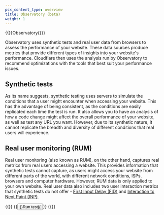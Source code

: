 ```yaml
---
pcx_content_type: overview
title: Observatory (beta)
weight: 1
---
```


{{<heading-pill style="beta">}}Observatory{{</heading-pill>}}

Observatory uses synthetic tests and real user data from browsers to assess the performance of your website. These data sources produce metrics that provide different types of insights into your website's performance. Cloudflare then uses the analysis run by Observatory to recommend optimizations with the tools that best suit your performance issues.

## Synthetic tests

As its name suggests, synthetic testing uses servers to simulate the conditions that a user might encounter when accessing your website. This has the advantage of being consistent, as the conditions are easily replicated each time the test is run. It also allows you to have an analysis of how a code change might affect the overall performance of your website, as well as test any URL you want. However, due to its synthetic nature, it cannot replicate the breadth and diversity of different conditions that real users will experience.

## Real user monitoring (RUM)

Real user monitoring (also known as RUM), on the other hand, captures real metrics from real users accessing a website. This provides information that synthetic tests cannot capture, as users might access your website from different parts of the world, with different network conditions, ISPs, browsers and computer hardware. However, RUM data is only applied to your own website. Real user data also includes two user interaction metrics that synthetic tests do not offer - [First Input Delay (FID)](https://web.dev/fid/) and [Interaction to Next Paint (INP)](https://web.dev/inp/).

{{<button-group>}}
  {{<button type="primary" href="/speed/speed-test/run-speed-test/">}}Run test{{</button>}}
{{</button-group>}}

